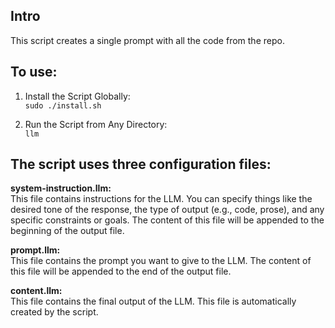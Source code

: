 ## Intro
This script creates a single prompt with all the code from the repo.

## To use:
1. Install the Script Globally:  
```sudo ./install.sh```

2. Run the Script from Any Directory:  
```llm```

## The script uses three configuration files:
 
**system-instruction.llm:**  
This file contains instructions for the LLM. You can specify things like the desired tone of the response, the type of output (e.g., code, prose), and any specific constraints or goals. The content of this file will be appended to the beginning of the output file.  

 **prompt.llm:**   
This file contains the prompt you want to give to the LLM. The content of this file will be appended to the end of the output file.  

**content.llm:**  
This file contains the final output of the LLM. This file is automatically created by the script.  